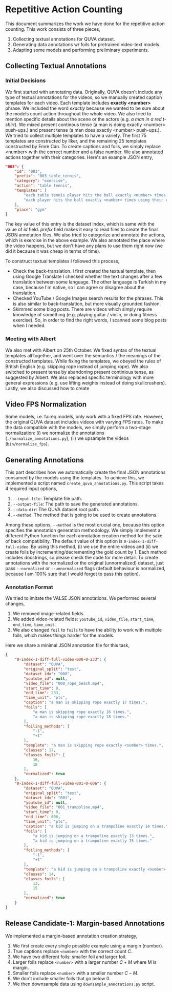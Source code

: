 # Repetitive Action Counting

This document summarizes the work we have done for the repetitive action counting. This work consists of three pieces,

1. Collecting textual annotations for QUVA dataset.
2. Generating data annotations w/ foils for pretrained video-text models.
3. Adapting some models and performing preliminary experiments.

## Collecting Textual Annotations

### Initial Decisions

We first started with annotating data. Originally, QUVA doesn't include any type of textual annotations for the videos, so we manually created caption templates for each video. Each template includes __exactly \<number\>__ phrase. We included the word _exactly_ because we wanted to be sure about the models count action throughout the whole video. We also tried to mention specific details about the scene or the actors (e.g. _a man in a red t-shirt_). We mixed present continous tense (a man is doing exactly \<number\> push-ups.) and present tense (a man does exactly \<number\> push-ups.). We tried to collect multiple templates to have a variety. The first 75 templates are constructed by Ilker, and the remaining 25 templates constructed by Emre Can. To create captions and foils, we simply replace \<number\> with the correct number and a false number. We also annotated actions together with their categories. Here's an example JSON entry,

```json
"003": {
    "id": "003",
    "prefix": "003_table_tennis",
    "category": "exercise",
    "action": "table tennis",
    "templates": [
        "each table tennis player hits the ball exactly <number> times.",
        "each player hits the ball exactly <number> times using their rackets."
    ],
    "place": "gym"
}
```

The key value of this entry is the dataset index, which is same with the value of _id_ field. _prefix_ field makes it easy to read files to create the final JSON annotation files. We also tried to categorize and annotate the actions, which is exercise in the above example. We also annotated the place where the video happens, but we don't have any plans to use them right now (we did it because it was cheap in terms of time).

To construct textual templates I followed this process,

- Check the back-translation. I first created the textual template, then using Google Translate I checked whether the text changes after a few translation between some language. The other language is Turkish in my case, because I'm native, so I can agree or disagree about the translation.
- Checked YouTube / Google Images search results for the phrases. This is also similar to back-translation, but more visually grounded fashion.
- Skimmed some blog posts. There are videos which simply require knowledge of something (e.g. playing guitar / violin, or doing fitness exercise). So, in order to find the right words, I scanned some blog posts when I needed.

### Meeting with Albert

We also met with Albert on 25th October. We fixed syntax of the textual templates all together, and went over the semantics / the meanings of the constructed templates. While fixing the templates, we obeyed the rules of British English (e.g. skipping rope instead of jumping rope). We also switched to present tense by abandoning present continious tense, as suggested by Albert. We also replaced specific terminology with more general expressions (e.g. use lifting weights instead of doing skullcrushers). Lastly, we also discussed how to create


## Video FPS Normalization
Some models, i.e. faireq models, only work with a fixed FPS rate. However, the original QUVA dataset includes videos with varying FPS rates. To make the data compatible with the models, we simply perform a two-stage normalization: (i) we normalize the annotations (`./normalize_annotations.py`), (ii) we upsample the videos (`bin/normalize_fps`).


## Generating Annotations

This part describes how we automatically create the final JSON annotations consumed by the models using the templates. To achieve this, we implemented a script named `create_quva_annotations.py`. This script takes 4 required input options,

1. `--input-file`: Template file path.
2. `--output-file`: The path to save the generated annotations.
3. `--data-dir`: The QUVA dataset root path.
4. `--method`: The method that is going to be used to create annotations.

Among these options, `--method` is the most crucial one, because this option specifies the annotation generation methodology. We simply implement a different Python function for each annotation creation method for the sake of back compatibility. The default value of this option is `0-index-1-diff-full-video`. By using this method, (i) we use the entire videos and (ii) we create foils by incrementing/decrementing the gold count by 1. Each method includes docstrings, so please check the code for more detail. To create annotations with the normalized or the original (unnormalized) dataset, just pass `--normalized` or `--unnormalized` flags (default behaviour is normalized, because I am 100% sure that I would forget to pass this option).


### Annotation Format

 We tried to imitate the VALSE JSON annotations. We performed several changes,

 1. We removed image-related fields.
 2. We added video-related fields: `youtube_id`, `video_file`, `start_time`, `end_time`, `time_unit`.
 3. We also changed `foil` to `foils` to have the ability to work with multiple foils, which makes things harder for the models.


 Here we share a minimal JSON annotation file for this task,

```json
{
    "0-index-1-diff-full-video-000-0-233": {
        "dataset": "QUVA",
        "original_split": "test",
        "dataset_idx": "000",
        "youtube_id": null,
        "video_file": "000_rope_beach.mp4",
        "start_time": 0,
        "end_time": 233,
        "time_unit": "pts",
        "caption": "a man is skipping rope exactly 17 times.",
        "foils": [
            "a man is skipping rope exactly 16 times.",
            "a man is skipping rope exactly 18 times."
        ],
        "foiling_methods": [
            "-1",
            "+1"
        ],
        "template": "a man is skipping rope exactly <number> times.",
        "classes": 17,
        "classes_foils": [
            16,
            18
        ],
        "normalized": true
    },
    "0-index-1-diff-full-video-001-0-606": {
        "dataset": "QUVA",
        "original_split": "test",
        "dataset_idx": "001",
        "youtube_id": null,
        "video_file": "001_trampoline.mp4",
        "start_time": 0,
        "end_time": 606,
        "time_unit": "pts",
        "caption": "a kid is jumping on a trampoline exactly 14 times.",
        "foils": [
            "a kid is jumping on a trampoline exactly 13 times.",
            "a kid is jumping on a trampoline exactly 15 times."
        ],
        "foiling_methods": [
            "-1",
            "+1"
        ],
        "template": "a kid is jumping on a trampoline exactly <number> times.",
        "classes": 14,
        "classes_foils": [
            13,
            15
        ],
        "normalized": true
    }
}
```

## Release Candidate-1: Margin-based Annotations 
We implemented a margin-based annotation creation strategy,

1. We first create every single possible example using a margin (number).
2. True captions replace `<number>` with the correct count $C$.
3. We have two different foils: smaller foil and larger foil.
4. Larger foils replace `<number>` with a larger number $C+M$ where M is margin.
5. Smaller foils replace `<number>` with a smaller number $C-M$.
6. We don't include smaller foils that go below $0$.
7. We then downsample data using `downsample_annotations.py` script.